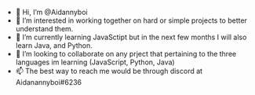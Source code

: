 - 👋 Hi, I’m @Aidannyboi
- 👀 I’m interested in working together on hard or simple projects to better understand them.
- 🌱 I’m currently learning JavaSctipt but in the next few months I will also learn Java, and Python.
- 💞️ I’m looking to collaborate on any prject that pertaining to the three languages im learning (JavaScript, Python, Java)
- 📫 The best way to reach me would be through discord at Aidanannyboi#6236
<!---
Aidannyboi/Aidannyboi is a ✨ special ✨ repository because its `README.md` (this file) appears on your GitHub profile.
You can click the Preview link to take a look at your changes.
--->
